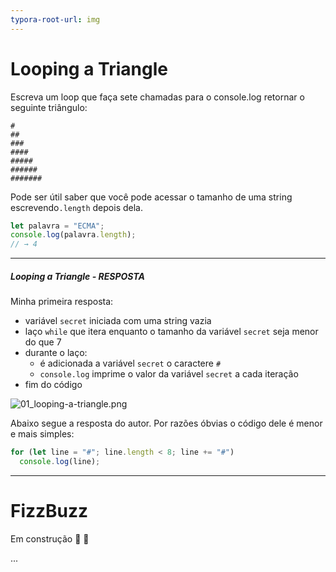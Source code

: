 ```yaml
---
typora-root-url: img
---
```


# Looping a Triangle

Escreva um loop que faça sete chamadas para o console.log retornar o seguinte triângulo:

```
#
##
###
####
#####
######
#######
```

Pode ser útil saber que você pode acessar o tamanho de uma string escrevendo`.length`  depois dela.

```javascript
let palavra = "ECMA";
console.log(palavra.length);
// → 4
```

------

##### Looping a Triangle - RESPOSTA

Minha primeira resposta: 

- variável `secret` iniciada com uma string vazia
- laço `while` que itera enquanto o tamanho da variável `secret` seja menor do que 7
- durante o laço: 
  - é adicionada a variável `secret` o caractere `#` 
  - `console.log` imprime o valor da variável `secret` a cada iteração 
- fim do código 

![01_looping-a-triangle.png](https://raw.githubusercontent.com/gildoneto/estudando-javascript/master/eloquent-javascript-3rd-edition/img/01_looping-a-triangle.png)

Abaixo segue a resposta do autor. Por razões óbvias o código dele é menor e mais simples:

```javascript
for (let line = "#"; line.length < 8; line += "#")
  console.log(line);
```

------

# FizzBuzz





Em construção 👷 🚧 

...